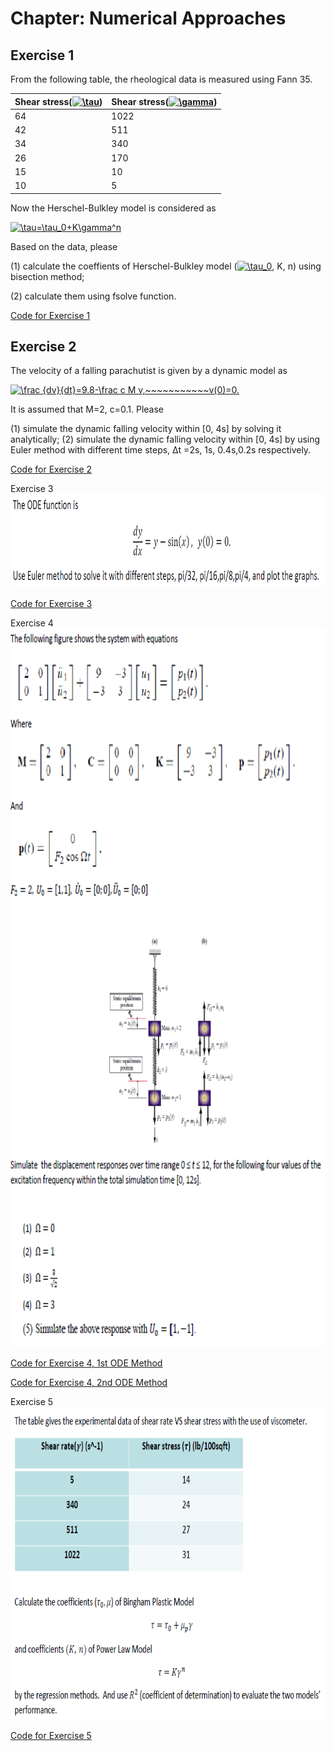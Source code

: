 # Chapter: Numerical Approaches

## **Exercise 1**
From the following table, the rheological data is measured using Fann 35.

|Shear stress(<a href="https://www.codecogs.com/eqnedit.php?latex=\tau" target="_blank"><img src="https://latex.codecogs.com/svg.latex?\tau" title="\tau" /></a>)|Shear stress(<a href="https://www.codecogs.com/eqnedit.php?latex=\gamma" target="_blank"><img src="https://latex.codecogs.com/svg.latex?\gamma" title="\gamma" /></a>) |
|-------|-----------|
|64|1022|
|42|511|
|34|340|
|26|170|
|15|10|
|10|5|

Now the Herschel-Bulkley model is considered as

<a href="https://www.codecogs.com/eqnedit.php?latex=\tau=\tau_0&plus;K\gamma^n" target="_blank"><img src="https://latex.codecogs.com/svg.latex?\tau=\tau_0&plus;K\gamma^n" title="\tau=\tau_0+K\gamma^n" /></a>

Based on the data, please 

(1)	calculate the coeffients of Herschel-Bulkley model (<a href="https://www.codecogs.com/eqnedit.php?latex=\tau_0" target="_blank"><img src="https://latex.codecogs.com/svg.latex?\tau_0" title="\tau_0" /></a>, K, n) using bisection method;

(2)	calculate them using fsolve function.


 [Code for Exercise 1](https://dansui.github.io/PET575/Chapter%203/Ex1.html)
 
## **Exercise 2**
The velocity of a falling parachutist is given by a dynamic model as

<a href="https://www.codecogs.com/eqnedit.php?latex=\frac&space;{dv}{dt}=9.8-\frac&space;c&space;M&space;v,~~~~~~~~~~~v(0)=0." target="_blank"><img src="https://latex.codecogs.com/svg.latex?\frac&space;{dv}{dt}=9.8-\frac&space;c&space;M&space;v,~~~~~~~~~~~v(0)=0." title="\frac {dv}{dt}=9.8-\frac c M v,~~~~~~~~~~~v(0)=0." /></a>

It is assumed that M=2, c=0.1.  Please

(1) simulate the dynamic falling velocity within [0, 4s] by solving it analytically;
(2) simulate the dynamic falling velocity within [0, 4s] by using Euler method with different time steps, Δt =2s, 1s, 0.4s,0.2s respectively. 

 
 [Code for Exercise 2](https://dansui.github.io/PET575/Chapter%203/Ex2.html)
 
 Exercise 3
<img src="Images/ex33.png" width="1000" height="150">
 
 [Code for Exercise 3](https://dansui.github.io/PET575/Chapter%203/Ex3.html)
 
 Exercise 4
<img src="Images/ex34.png" width="1000" height="1150">

 [Code for Exercise 4, 1st ODE Method](https://dansui.github.io/PET575/Chapter%203/Ex4_1.html)
 
 [Code for Exercise 4, 2nd ODE Method](https://dansui.github.io/PET575/Chapter%203/Ex4_2.html)
 
  Exercise 5
<img src="Images/ex35.png" width="1000" height="500">
 
 [Code for Exercise 5](https://dansui.github.io/PET575/Chapter%203/Ex6.html)

